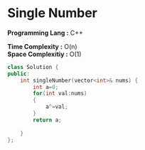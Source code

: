 # Single Number

**Programming Lang :** C++

**Time Complexity :** O(n)  
**Space Complexitiy :** O(1)

```cpp
class Solution {
public:
    int singleNumber(vector<int>& nums) {
        int a=0;
        for(int val:nums)
        {
            a^=val;
        }
        return a;
        
    }
};

```
